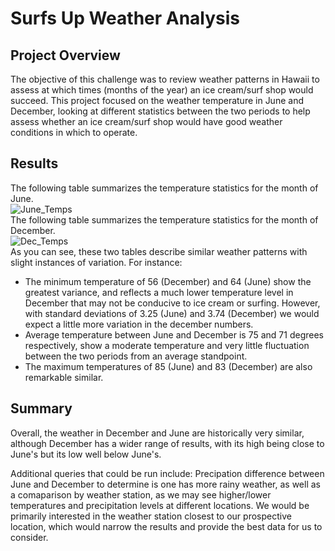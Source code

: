 # Surfs Up Weather Analysis
## Project Overview
The objective of this challenge was to review weather patterns in Hawaii to assess at which times (months of the year) an ice cream/surf shop would succeed. This project focused on the weather temperature in June and December, looking at different statistics between the two periods to help assess whether an ice cream/surf shop would have good weather conditions in which to operate.
## Results
The following table summarizes the temperature statistics for the month of June.<br/>
![June_Temps](https://user-images.githubusercontent.com/35403433/131282336-6cb32c01-d1fe-4fd7-881b-922f6f319d32.PNG)<br/>
The following table summarizes the temperature statistics for the month of December.<br/>
![Dec_Temps](https://user-images.githubusercontent.com/35403433/131282383-b80158c7-107c-4f1d-9094-5af2e821df1f.PNG)<br/>
As you can see, these two tables describe similar weather patterns with slight instances of variation. For instance:
- The minimum temperature of 56 (December) and 64 (June) show the greatest variance, and reflects a much lower temperature level in December that may not be conducive to ice cream or surfing. However, with standard deviations of 3.25 (June) and 3.74 (December) we would expect a little more variation in the december numbers.
- Average temperature between June and December is 75 and 71 degrees respectively, show a moderate temperature and very little fluctuation between the two periods from an average standpoint.
- The maximum temperatures of 85 (June) and 83 (December) are also remarkable similar.
## Summary
Overall, the weather in December and June are historically very similar, although December has a wider range of results, with its high being close to June's but its low well below June's.

Additional queries that could be run include: Precipation difference between June and December to determine is one has more rainy weather, as well as a comaparison by weather station, as we may see higher/lower temperatures and precipitation levels at different locations. We would be primarily interested in the weather station closest to our prospective location, which would narrow the results and provide the best data for us to consider.
